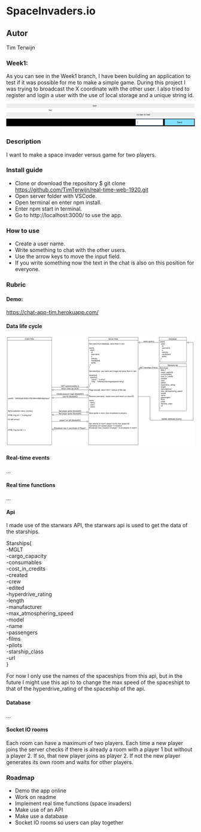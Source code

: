 # SpaceInvaders.io

## Autor
Tim Terwijn

### Week1:
As you can see in the Week1 branch, I have been building an application to test if it was possible for me to make a simple game. During this project I was trying to broadcast the X coordinate with the other user. I also tried to register and login a user with the use of local storage and a unique string id.  

![week1](/docs/week1.png)

### Description
I want to make a space invader versus game for two players. 

### Install guide
* Clone or download the repository $ git clone https://github.com/TimTerwijn/real-time-web-1920.git
* Open server folder with VSCode.
* Open terminal en enter npm install.
* Enter npm start in terminal.
* Go to http://localhost:3000/ to use the app.

### How to use
* Create a user name.
* Write something to chat with the other users.
* Use the arrow keys to move the input field.
* If you write something now the text in the chat is also on this position for everyone.

### Rubric
#### Demo:
https://chat-app-tim.herokuapp.com/

#### Data life cycle
![data-life-cycle](/docs/data-life-cycle.png)

#### Real-time events
...

#### Real time functions
...

#### Api
I made use of the starwars API, the starwars api is used to get the data of the starships.  
  
Starships{  
-MGLT  
-cargo_capacity  
-consumables  
-cost_in_credits  
-created  
-crew  
-edited  
-hyperdrive_rating  
-length  
-manufacturer  
-max_atmosphering_speed  
-model  
-name    
-passengers  
-films  
-pilots  
-starship_class  
-url  
}  
  
For now I only use the names of the spaceships from this api, but in the future I might use this api to to change the max speed of the spaceshipt to that of the hyperdrive_rating of the spaceship of the api.  

#### Database
...

#### Socket IO rooms
Each room can have a maximum of two players. Each time a new player joins the server checks if there is already a room with a player 1 but without a player 2. If so, that new player joins as player 2. If not the new player generates its own room and waits for other players.

### Roadmap
* Demo the app online
* Work on readme
* Implement real time functions (space invaders)
* Make use of an API
* Make use a database
* Socket IO rooms so users can play together

